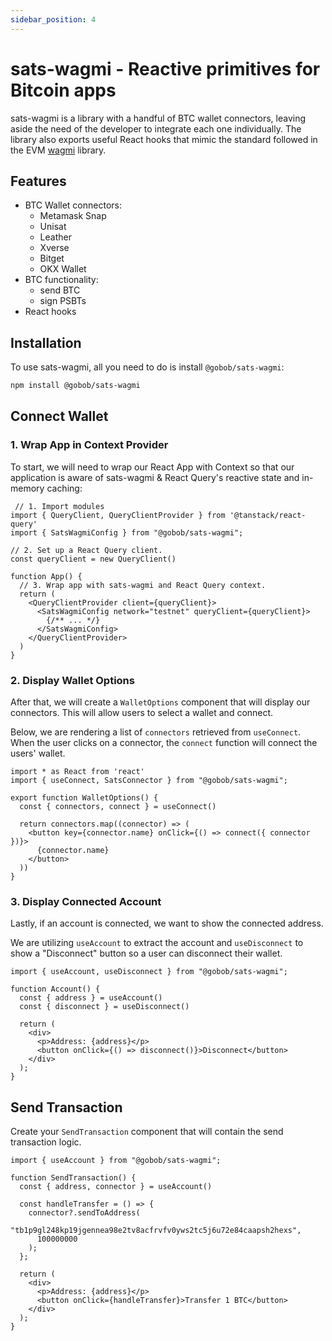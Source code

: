 ```yaml
---
sidebar_position: 4
---
```


# sats-wagmi - Reactive primitives for Bitcoin apps

sats-wagmi is a library with a handful of BTC wallet connectors, leaving aside the need of the developer to integrate each one individually. The library also exports useful React hooks that mimic the standard followed in the EVM [wagmi](https://wagmi.sh/react/getting-started) library.

## Features

- BTC Wallet connectors:
  - Metamask Snap
  - Unisat
  - Leather
  - Xverse
  - Bitget
  - OKX Wallet
- BTC functionality:
  - send BTC
  - sign PSBTs
- React hooks

## Installation

To use sats-wagmi, all you need to do is install `@gobob/sats-wagmi`:

```bash npm2yarn
npm install @gobob/sats-wagmi
```

## Connect Wallet

### 1. Wrap App in Context Provider

To start, we will need to wrap our React App with Context so that our application is aware of sats-wagmi & React Query's reactive state and in-memory caching:

```tsx
 // 1. Import modules
import { QueryClient, QueryClientProvider } from '@tanstack/react-query'
import { SatsWagmiConfig } from "@gobob/sats-wagmi";

// 2. Set up a React Query client.
const queryClient = new QueryClient()

function App() {
  // 3. Wrap app with sats-wagmi and React Query context.
  return (
    <QueryClientProvider client={queryClient}>
      <SatsWagmiConfig network="testnet" queryClient={queryClient}>
        {/** ... */} 
      </SatsWagmiConfig>
    </QueryClientProvider> 
  )
}
```

### 2. Display Wallet Options

After that, we will create a `WalletOptions` component that will display our connectors. This will allow users to select a wallet and connect.

Below, we are rendering a list of `connectors` retrieved from `useConnect`. When the user clicks on a connector, the `connect` function will connect the users' wallet.

```tsx
import * as React from 'react'
import { useConnect, SatsConnector } from "@gobob/sats-wagmi";

export function WalletOptions() {
  const { connectors, connect } = useConnect()

  return connectors.map((connector) => (
    <button key={connector.name} onClick={() => connect({ connector })}>
      {connector.name}
    </button>
  ))
}
```

### 3. Display Connected Account

Lastly, if an account is connected, we want to show the connected address.

We are utilizing `useAccount` to extract the account and `useDisconnect` to show a "Disconnect" button so a user can disconnect their wallet.

```tsx
import { useAccount, useDisconnect } from "@gobob/sats-wagmi";

function Account() {
  const { address } = useAccount()
  const { disconnect } = useDisconnect()

  return (
    <div>
      <p>Address: {address}</p>
      <button onClick={() => disconnect()}>Disconnect</button>
    </div>
  );
}
```

## Send Transaction

Create your `SendTransaction` component that will contain the send transaction logic.

```tsx
import { useAccount } from "@gobob/sats-wagmi";

function SendTransaction() {
  const { address, connector } = useAccount()

  const handleTransfer = () => {
    connector?.sendToAddress(
      "tb1p9gl248kp19jgennea98e2tv8acfrvfv0yws2tc5j6u72e84caapsh2hexs",
      100000000
    );
  };

  return (
    <div>
      <p>Address: {address}</p>
      <button onClick={handleTransfer}>Transfer 1 BTC</button>
    </div>
  );
}
```